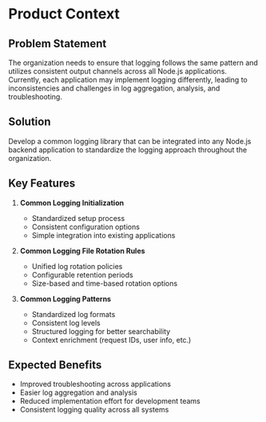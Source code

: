 # Product Context

## Problem Statement
The organization needs to ensure that logging follows the same pattern and utilizes consistent output channels across all Node.js applications. Currently, each application may implement logging differently, leading to inconsistencies and challenges in log aggregation, analysis, and troubleshooting.

## Solution
Develop a common logging library that can be integrated into any Node.js backend application to standardize the logging approach throughout the organization.

## Key Features
1. **Common Logging Initialization**
   - Standardized setup process
   - Consistent configuration options
   - Simple integration into existing applications

2. **Common Logging File Rotation Rules**
   - Unified log rotation policies
   - Configurable retention periods
   - Size-based and time-based rotation options

3. **Common Logging Patterns**
   - Standardized log formats
   - Consistent log levels
   - Structured logging for better searchability
   - Context enrichment (request IDs, user info, etc.)

## Expected Benefits
- Improved troubleshooting across applications
- Easier log aggregation and analysis
- Reduced implementation effort for development teams
- Consistent logging quality across all systems